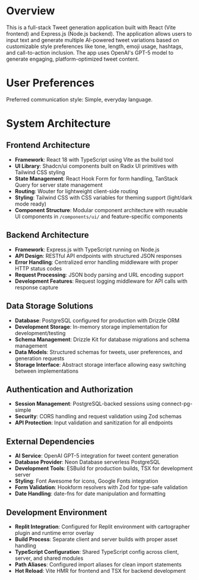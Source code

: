 # Overview

This is a full-stack Tweet generation application built with React (Vite frontend) and Express.js (Node.js backend). The application allows users to input text and generate multiple AI-powered tweet variations based on customizable style preferences like tone, length, emoji usage, hashtags, and call-to-action inclusion. The app uses OpenAI's GPT-5 model to generate engaging, platform-optimized tweet content.

# User Preferences

Preferred communication style: Simple, everyday language.

# System Architecture

## Frontend Architecture
- **Framework**: React 18 with TypeScript using Vite as the build tool
- **UI Library**: Shadcn/ui components built on Radix UI primitives with Tailwind CSS styling
- **State Management**: React Hook Form for form handling, TanStack Query for server state management
- **Routing**: Wouter for lightweight client-side routing
- **Styling**: Tailwind CSS with CSS variables for theming support (light/dark mode ready)
- **Component Structure**: Modular component architecture with reusable UI components in `/components/ui/` and feature-specific components

## Backend Architecture
- **Framework**: Express.js with TypeScript running on Node.js
- **API Design**: RESTful API endpoints with structured JSON responses
- **Error Handling**: Centralized error handling middleware with proper HTTP status codes
- **Request Processing**: JSON body parsing and URL encoding support
- **Development Features**: Request logging middleware for API calls with response capture

## Data Storage Solutions
- **Database**: PostgreSQL configured for production with Drizzle ORM
- **Development Storage**: In-memory storage implementation for development/testing
- **Schema Management**: Drizzle Kit for database migrations and schema management
- **Data Models**: Structured schemas for tweets, user preferences, and generation requests
- **Storage Interface**: Abstract storage interface allowing easy switching between implementations

## Authentication and Authorization
- **Session Management**: PostgreSQL-backed sessions using connect-pg-simple
- **Security**: CORS handling and request validation using Zod schemas
- **API Protection**: Input validation and sanitization for all endpoints

## External Dependencies
- **AI Service**: OpenAI GPT-5 integration for tweet content generation
- **Database Provider**: Neon Database serverless PostgreSQL
- **Development Tools**: ESBuild for production builds, TSX for development server
- **Styling**: Font Awesome for icons, Google Fonts integration
- **Form Validation**: Hookform resolvers with Zod for type-safe validation
- **Date Handling**: date-fns for date manipulation and formatting

## Development Environment
- **Replit Integration**: Configured for Replit environment with cartographer plugin and runtime error overlay
- **Build Process**: Separate client and server builds with proper asset handling
- **TypeScript Configuration**: Shared TypeScript config across client, server, and shared modules
- **Path Aliases**: Configured import aliases for clean import statements
- **Hot Reload**: Vite HMR for frontend and TSX for backend development